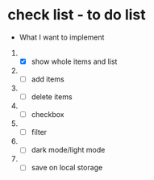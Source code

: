 # check list - to do list

- What I want to implement

1. - [x] show whole items and list
2. - [ ] add items
3. - [ ] delete items
4. - [ ] checkbox
5. - [ ] filter
6. - [ ] dark mode/light mode
7. - [ ] save on local storage
